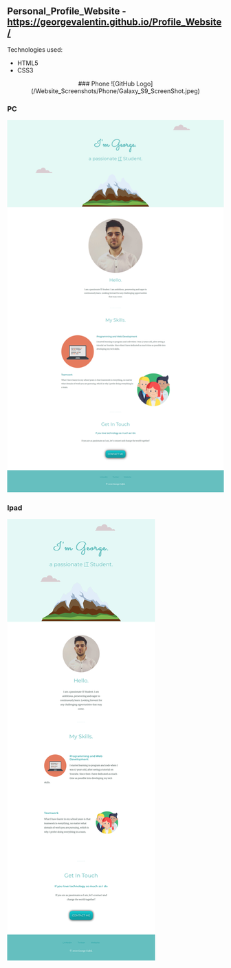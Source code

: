 ## Personal_Profile_Website - https://georgevalentin.github.io/Profile_Website/

Technologies used: 
- HTML5
- CSS3

<div align="center">
### Phone
![GitHub Logo](/Website_Screenshots/Phone/Galaxy_S9_ScreenShot.jpeg)
</div>

### PC
![GitHub Logo](/Website_Screenshots/PC/Laptop_ScreenShot.png)

### Ipad
![GitHub Logo](/Website_Screenshots/Ipad/Ipad_ScreenShot-1.jpg)

